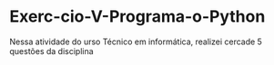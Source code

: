 # Exerc-cio-V-Programa-o-Python
Nessa atividade do urso Técnico em informática, realizei cercade 5 questões da disciplina
